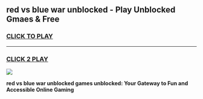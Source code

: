 
## red vs blue war unblocked - Play Unblocked Gmaes & Free
<h3>
<a href="https://news.freeplayer.one?title=red_vs_blue_war_unblocked&ref=16F">CLICK TO PLAY</a></h3>
<hr>

<h3>
<a href="https://news.freeplayer.one?title=red_vs_blue_war_unblocked&ref=16F">CLICK 2 PLAY</a>
  
</h3>

<a href="https://news.freeplayer.one?title=red_vs_blue_war_unblocked&ref=16F/"><img src="https://clearcache.store/games.png"></a>


**red vs blue war unblocked games unblocked: Your Gateway to Fun and Accessible Online Gaming**
